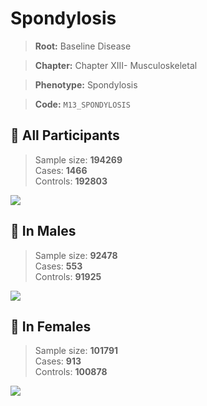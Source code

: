 # Spondylosis

> **Root:** Baseline Disease  

> **Chapter:** Chapter XIII- Musculoskeletal  

> **Phenotype:** Spondylosis  

> **Code:** `M13_SPONDYLOSIS`

## 🧪 All Participants  
> Sample size: **194269**  
> Cases: **1466**  
> Controls: **192803**
<img src="/Disease/Figures/ALL/Baseline/M13_SPONDYLOSIS.png"/>
<CsvTable src="/Disease/Data/ALL/Baseline/LG_M13_SPONDYLOSIS.csv" label="🔍 View full results" />

## 👨 In Males  
> Sample size: **92478**  
> Cases: **553**  
> Controls: **91925**
<img src="/Disease/Figures/Male/Baseline/M13_SPONDYLOSIS.png"/>
<CsvTable src="/Disease/Data/Male/Baseline/LG_M13_SPONDYLOSIS.csv" label="🔍 View full results" />

## 👩 In Females  
> Sample size: **101791**  
> Cases: **913**  
> Controls: **100878**
<img src="/Disease/Figures/Female/Baseline/M13_SPONDYLOSIS.png"/>
<CsvTable src="/Disease/Data/Female/Baseline/LG_M13_SPONDYLOSIS.csv" label="🔍 View full results" />
